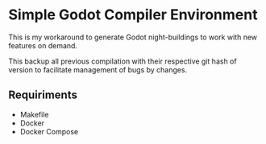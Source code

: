 # Simple Godot Compiler Environment

This is my workaround to generate Godot night-buildings to work with new features on demand.

This backup all previous compilation with their respective git hash of version to facilitate management of bugs by changes.

## Requiriments

- Makefile
- Docker
- Docker Compose
